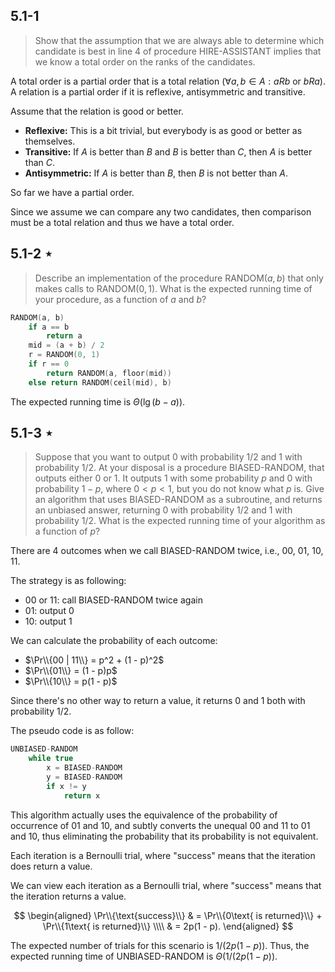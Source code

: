 ## 5.1-1

> Show that the assumption that we are always able to determine which candidate is best in line 4 of procedure $\text{HIRE-ASSISTANT}$ implies that we know a total order on the ranks of the candidates.

A total order is a partial order that is a total relation $(\forall a, b \in A:aRb \text{ or } bRa)$.
A relation is a partial order if it is reflexive, antisymmetric and transitive.

Assume that the relation is good or better.

- **Reflexive:** This is a bit trivial, but everybody is as good or better as themselves.
- **Transitive:** If $A$ is better than $B$ and $B$ is better than $C$, then $A$ is better than $C$.
- **Antisymmetric:** If $A$ is better than $B$, then $B$ is not better than $A$.

So far we have a partial order.

Since we assume we can compare any two candidates, then comparison must be a total relation and thus we have a total order.

## 5.1-2 $\star$

> Describe an implementation of the procedure $\text{RANDOM}(a, b)$ that only makes calls to $\text{RANDOM}(0, 1)$. What is the expected running time of your procedure, as a function of $a$ and $b$?

```cpp
RANDOM(a, b)
    if a == b
        return a
    mid = (a + b) / 2
    r = RANDOM(0, 1)
    if r == 0
        return RANDOM(a, floor(mid))
    else return RANDOM(ceil(mid), b)
```

The expected running time is $\Theta(\lg(b - a))$.

## 5.1-3 $\star$

> Suppose that you want to output $0$ with probability $1 / 2$ and $1$ with probability $1 / 2$. At your disposal is a procedure $\text{BIASED-RANDOM}$, that outputs either $0$ or $1$. It outputs $1$ with some probability $p$ and $0$ with probability $1 - p$, where $0 < p < 1$, but you do not know what $p$ is. Give an algorithm that uses $\text{BIASED-RANDOM}$ as a subroutine, and returns an unbiased answer, returning $0$ with probability $1 / 2$ and $1$ with probability $1 / 2$. What is the expected running time of your algorithm as a function of $p$?

There are 4 outcomes when we call $\text{BIASED-RANDOM}$ twice, i.e., $00$, $01$, $10$, $11$.

The strategy is as following:

- $00$ or $11$: call $\text{BIASED-RANDOM}$ twice again
- $01$: output $0$
- $10$: output $1$

We can calculate the probability of each outcome:

- $\Pr\\{00 | 11\\} = p^2 + (1 - p)^2$
- $\Pr\\{01\\} = (1 - p)p$
- $\Pr\\{10\\} = p(1 - p)$

Since there's no other way to return a value, it returns $0$ and $1$ both with probability $1 / 2$.

The pseudo code is as follow:

```cpp
UNBIASED-RANDOM
    while true
        x = BIASED-RANDOM
        y = BIASED-RANDOM
        if x != y
            return x
```

This algorithm actually uses the equivalence of the probability of occurrence of $01$ and $10$, and subtly converts the unequal $00$ and $11$ to $01$ and $10$, thus eliminating the probability that its probability is not equivalent.

Each iteration is a Bernoulli trial, where "success" means that the iteration does return a value.

We can view each iteration as a Bernoulli trial, where "success" means that the iteration returns a value.

$$
\begin{aligned}
\Pr\\{\text{success}\\}
    & = \Pr\\{0\text{ is returned}\\} + \Pr\\{1\text{ is returned}\\} \\\\
    & = 2p(1 - p).
\end{aligned}
$$

The expected number of trials for this scenario is $1 / (2p(1 - p))$. Thus, the expected running time of $\text{UNBIASED-RANDOM}$ is $\Theta(1 / (2p(1 - p))$.
